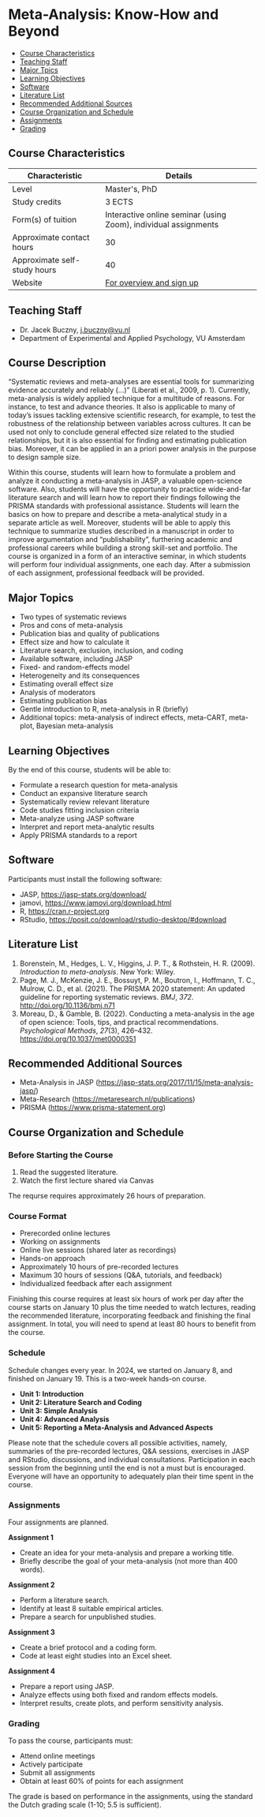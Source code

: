 Meta-Analysis: Know-How and Beyond
================

- [Course Characteristics](#course-characteristics)
- [Teaching Staff](#teaching-staff)
- [Major Tpics](#major-topics)
- [Learning Objectives](#learning-objectives)
- [Software](#software)
- [Literature List](#literature-list)
- [Recommended Additional Sources](#recommended-additional-sources)
- [Course Organization and Schedule](#course-organization-and-schedule)
- [Assignments](#assignments)
- [Grading](#grading)

## Course Characteristics

| Characteristic               | Details                                                         |
|------------------------------|-----------------------------------------------------------------|
| Level                        | Master's, PhD                                                   |
| Study credits                | 3 ECTS                                                          |
| Form(s) of tuition           | Interactive online seminar (using Zoom), individual assignments |
| Approximate contact hours    | 30                                                              |
| Approximate self-study hours | 40                                                              |
| Website | [For overview and sign up](https://vu.nl/en/education/professionals/courses-programmes/meta-analysis-know-how-and-beyond/overview) |

## Teaching Staff

- Dr. Jacek Buczny, j.buczny@vu.nl
- Department of Experimental and Applied Psychology, VU Amsterdam

## Course Description

“Systematic reviews and meta-analyses are essential tools for summarizing evidence accurately and reliably (...)” (Liberati et al., 2009, p. 1). Currently, meta-analysis is widely applied technique for a multitude of reasons. For instance, to test and advance theories. It also is applicable to many of today’s issues tackling extensive scientific research, for example, to test the robustness of the relationship between variables across cultures. It can be used not only to conclude general effected size related to the studied relationships, but it is also essential for finding and estimating publication bias. Moreover, it can be applied in an a priori power analysis in the purpose to design sample size.

Within this course, students will learn how to formulate a problem and analyze it conducting a meta-analysis in JASP, a valuable open-science software. Also, students will have the opportunity to practice wide-and-far literature search and will learn how to report their findings following the PRISMA standards with professional assistance. Students will learn the basics on how to prepare and describe a meta-analytical study in a separate article as well. Moreover, students will be able to apply this technique to summarize studies described in a manuscript in order to improve argumentation and “publishability”, furthering academic and professional careers while building a strong skill-set and portfolio.
The course is organized in a form of an interactive seminar, in which students will perform four individual assignments, one each day. After a submission of each assignment, professional feedback will be provided.

## Major Topics

- Two types of systematic reviews
- Pros and cons of meta-analysis
- Publication bias and quality of publications
- Effect size and how to calculate it
- Literature search, exclusion, inclusion, and coding
- Available software, including JASP
- Fixed- and random-effects model
- Heterogeneity and its consequences
- Estimating overall effect size
- Analysis of moderators
- Estimating publication bias
- Gentle introduction to R, meta-analysis in R (briefly)
- Additional topics: meta-analysis of indirect effects, meta-CART, meta-plot, Bayesian meta-analysis

## Learning Objectives

By the end of this course, students will be able to:
- Formulate a research question for meta-analysis
- Conduct an expansive literature search
- Systematically review relevant literature
- Code studies fitting inclusion criteria
- Meta-analyze using JASP software
- Interpret and report meta-analytic results
- Apply PRISMA standards to a report

## Software

Participants must install the following software:

- JASP, https://jasp-stats.org/download/
- jamovi, https://www.jamovi.org/download.html
- R, https://cran.r-project.org
- RStudio, https://posit.co/download/rstudio-desktop/#download

## Literature List

1. Borenstein, M., Hedges, L. V., Higgins, J. P. T., & Rothstein, H. R. (2009). *Introduction to meta-analysis*. New York: Wiley.
2. Page, M. J., McKenzie, J. E., Bossuyt, P. M., Boutron, I., Hoffmann, T. C., Mulrow, C. D., et al. (2021). The PRISMA 2020 statement: An updated guideline for reporting systematic reviews. *BMJ*, *372*. http://doi.org/10.1136/bmj.n71
3. Moreau, D., & Gamble, B. (2022). Conducting a meta-analysis in the age of open science: Tools, tips, and practical recommendations. *Psychological Methods*, *27*(3), 426–432. https://doi.org/10.1037/met0000351

## Recommended Additional Sources

- Meta-Analysis in JASP (https://jasp-stats.org/2017/11/15/meta-analysis-jasp/)
- Meta-Research (https://metaresearch.nl/publications)
- PRISMA (https://www.prisma-statement.org)

## Course Organization and Schedule

### Before Starting the Course

1. Read the suggested literature.
2. Watch the first lecture shared via Canvas

The requrse requires approximately 26 hours of preparation.

### Course Format

- Prerecorded online lectures
- Working on assignments
- Online live sessions (shared later as recordings)
- Hands-on approach
- Approximately 10 hours of pre-recorded lectures
- Maximum 30 hours of sessions (Q&A, tutorials, and feedback)
- Individualized feedback after each assignment

Finishing this course requires at least six hours of work per day after the course starts on January 10 plus the time needed to watch lectures, reading the recommended literature, incorporating feedback and finishing the final assignment. In total, you will need to spend at least 80 hours to benefit from the course.

### Schedule

Schedule changes every year. In 2024, we started on January 8, and finished on January 19. This is a two-week hands-on course.

- **Unit 1: Introduction**
- **Unit 2: Literature Search and Coding**
- **Unit 3: Simple Analysis**
- **Unit 4: Advanced Analysis**
- **Unit 5: Reporting a Meta-Analysis and Advanced Aspects**

Please note that the schedule covers all possible activities, namely, summaries of the pre-recorded lectures, Q&A sessions, exercises in JASP and RStudio, discussions, and individual consultations. Participation in each session from the beginning until the end is not a must but is encouraged. Everyone will have an opportunity to adequately plan their time spent in the course.

### Assignments

Four assignments are planned.

**Assignment 1**
- Create an idea for your meta-analysis and prepare a working title.
- Briefly describe the goal of your meta-analysis (not more than 400 words).

**Assignment 2**
- Perform a literature search.
- Identify at least 8 suitable empirical articles.
- Prepare a search for unpublished studies.

**Assignment 3**
- Create a brief protocol and a coding form.
- Code at least eight studies into an Excel sheet.

**Assignment 4**
- Prepare a report using JASP.
- Analyze effects using both fixed and random effects models.
- Interpret results, create plots, and perform sensitivity analysis.

### Grading

To pass the course, participants must:
- Attend online meetings
- Actively participate
- Submit all assignments
- Obtain at least 60% of points for each assignment

The grade is based on performance in the assignments, using the standard the Dutch grading scale (1-10; 5.5 is sufficient).
